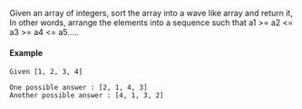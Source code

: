 Given an array of integers, sort the array into a wave like array and return it, 
In other words, arrange the elements into a sequence such that a1 >= a2 <= a3 >= a4 <= a5.....

#### Example
```
Given [1, 2, 3, 4]

One possible answer : [2, 1, 4, 3]
Another possible answer : [4, 1, 3, 2]
```